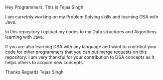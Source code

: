 Hey Programmers, This is Tejas Singh

I am curretnly working on my Problem Solving skills and learning DSA with Java.

In this repository i upload my codes to my Data structures and Algortihms learning with Java.

If you are also learning DSA with any language and want to contribut your code for other programmers that you can put merge requests on this repository. 
I am very thankful for your contribution to DSA concepts as it helps others to acquire new concepts.

Thanks 
Regards Tejas Singh
